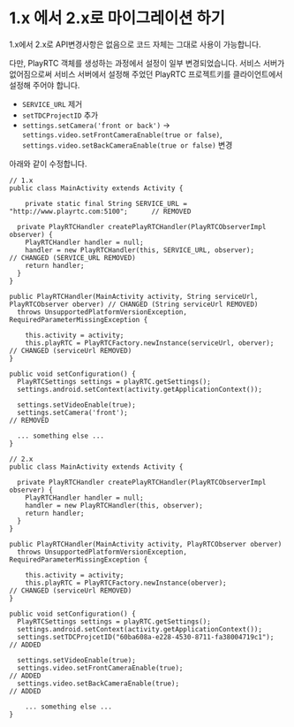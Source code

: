 # 1.x 에서 2.x로 마이그레이션 하기
1.x에서 2.x로 API변경사항은 없음으로 코드 자체는 그대로 사용이 가능합니다.

다만, PlayRTC 객체를 생성하는 과정에서 설정이 일부 변경되었습니다. 서비스 서버가 없어짐으로써 서비스 서버에서 설정해 주었던 PlayRTC 프로젝트키를 클라이언트에서 설정해 주어야 합니다.

- `SERVICE_URL` 제거
- `setTDCProjectID` 추가
- `settings.setCamera('front or back')` -> `settings.video.setFrontCameraEnable(true or false)`, `settings.video.setBackCameraEnable(true or false)` 변경

아래와 같이 수정합니다.

```Android
// 1.x
public class MainActivity extends Activity {

	private static final String SERVICE_URL = "http://www.playrtc.com:5100";      // REMOVED

  private PlayRTCHandler createPlayRTCHandler(PlayRTCObserverImpl observer) {
    PlayRTCHandler handler = null;
    handler = new PlayRTCHandler(this, SERVICE_URL, observer);                  // CHANGED (SERVICE_URL REMOVED)
    return handler;
  }
}

public PlayRTCHandler(MainActivity activity, String serviceUrl, PlayRTCObserver oberver) // CHANGED (String serviceUrl REMOVED)
  throws UnsupportedPlatformVersionException, RequiredParameterMissingException {

	this.activity = activity;
	this.playRTC = PlayRTCFactory.newInstance(serviceUrl, oberver);               // CHANGED (serviceUrl REMOVED)
}

public void setConfiguration() {
  PlayRTCSettings settings = playRTC.getSettings();
  settings.android.setContext(activity.getApplicationContext());

  settings.setVideoEnable(true);
  settings.setCamera('front');                                                  // REMOVED

  ... something else ...
}

// 2.x
public class MainActivity extends Activity {

  private PlayRTCHandler createPlayRTCHandler(PlayRTCObserverImpl observer) {
    PlayRTCHandler handler = null;
    handler = new PlayRTCHandler(this, observer);
    return handler;
  }
}

public PlayRTCHandler(MainActivity activity, PlayRTCObserver oberver)
  throws UnsupportedPlatformVersionException, RequiredParameterMissingException {

	this.activity = activity;
	this.playRTC = PlayRTCFactory.newInstance(oberver);                           // CHANGED (serviceUrl REMOVED)
}

public void setConfiguration() {
  PlayRTCSettings settings = playRTC.getSettings();
  settings.android.setContext(activity.getApplicationContext());
  settings.setTDCProjcetID("60ba608a-e228-4530-8711-fa38004719c1");             // ADDED

  settings.setVideoEnable(true);
  settings.video.setFrontCameraEnable(true);                                    // ADDED
  settings.video.setBackCameraEnable(true);                                     // ADDED

	... something else ...
}
```
